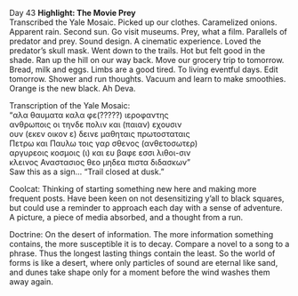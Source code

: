 Day 43 **Highlight: The Movie Prey**  
Transcribed the Yale Mosaic. Picked up our clothes. Caramelized onions. Apparent rain. Second sun. Go visit museums. Prey, what a film. Parallels of predator and prey. Sound design. A cinematic experience. Loved the predator’s skull mask. Went down to the trails. Hot but felt good in the shade. Ran up the hill on our way back. Move our grocery trip to tomorrow. Bread, milk and eggs. Limbs are a good tired. To living eventful days. Edit tomorrow. Shower and run thoughts. Vacuum and learn to make smoothies. Orange is the new black. Ah Deva.

Transcription of the Yale Mosaic:  
“αλα θαυματα καλα φε(?????) ιεροφαντης   
ανθρωποις οι τηνδε πολιν και (παιαν) εχουσιν  
ουν (εκεν οικον ε) δεινε μαθηταις πρωτοσταταις   
Πετρω και Παυλω τοις γαρ σθενος (ανθετοσωτερ)   
αργυρεοις κοσμοις (ι) και ευ βαφε εσσι λιθοι-σιν   
κλεινος Αναστασιος θεο μηδεα πιστα διδασκων”  
Saw this as a sign… “Trail closed at dusk.”

Coolcat: Thinking of starting something new here and making more frequent posts. Have been keen on not desensitizing y’all to black squares, but could use a reminder to approach each day with a sense of adventure. A picture, a piece of media absorbed, and a thought from a run. 

Doctrine: On the desert of information. The more information something contains, the more susceptible it is to decay. Compare a novel to a song to a phrase. Thus the longest lasting things contain the least. So the world of forms is like a desert, where only particles of sound are eternal like sand, and dunes take shape only for a moment before the wind washes them away again.